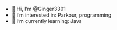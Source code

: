 - 👋 Hi, I’m @Ginger3301
- 👀 I’m interested in: Parkour, programming
- 🌱 I’m currently learning: Java

